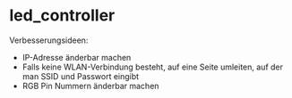 # led_controller

Verbesserungsideen:
- IP-Adresse änderbar machen
- Falls keine WLAN-Verbindung besteht, auf eine Seite umleiten, auf der man SSID und Passwort eingibt
- RGB Pin Nummern änderbar machen
